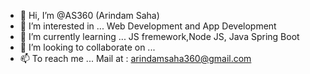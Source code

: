 - 👋 Hi, I’m @AS360 (Arindam Saha)
- 👀 I’m interested in ... Web Development and App Development
- 🌱 I’m currently learning ... JS fremework,Node JS, Java Spring Boot
- 💞️ I’m looking to collaborate on ...
- 📫 To reach me ... Mail at : arindamsaha360@gmail.com
